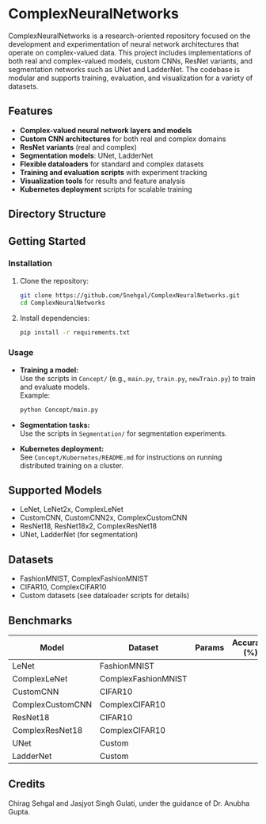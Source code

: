 # ComplexNeuralNetworks

ComplexNeuralNetworks is a research-oriented repository focused on the development and experimentation of neural network architectures that operate on complex-valued data. This project includes implementations of both real and complex-valued models, custom CNNs, ResNet variants, and segmentation networks such as UNet and LadderNet. The codebase is modular and supports training, evaluation, and visualization for a variety of datasets.

## Features

- **Complex-valued neural network layers and models**
- **Custom CNN architectures** for both real and complex domains
- **ResNet variants** (real and complex)
- **Segmentation models**: UNet, LadderNet
- **Flexible dataloaders** for standard and complex datasets
- **Training and evaluation scripts** with experiment tracking
- **Visualization tools** for results and feature analysis
- **Kubernetes deployment** scripts for scalable training

## Directory Structure


## Getting Started

### Installation

1. Clone the repository:
    ```bash
    git clone https://github.com/Snehgal/ComplexNeuralNetworks.git
    cd ComplexNeuralNetworks
    ```

2. Install dependencies:
    ```bash
    pip install -r requirements.txt
    ```

### Usage

- **Training a model:**  
  Use the scripts in `Concept/` (e.g., `main.py`, `train.py`, `newTrain.py`) to train and evaluate models.  
  Example:
    ```bash
    python Concept/main.py
    ```

- **Segmentation tasks:**  
  Use the scripts in `Segmentation/` for segmentation experiments.

- **Kubernetes deployment:**  
  See `Concept/Kubernetes/README.md` for instructions on running distributed training on a cluster.

## Supported Models

- LeNet, LeNet2x, ComplexLeNet
- CustomCNN, CustomCNN2x, ComplexCustomCNN
- ResNet18, ResNet18x2, ComplexResNet18
- UNet, LadderNet (for segmentation)

## Datasets

- FashionMNIST, ComplexFashionMNIST
- CIFAR10, ComplexCIFAR10
- Custom datasets (see dataloader scripts for details)

## Benchmarks

| Model                | Dataset           | Params    | Accuracy (%) | Notes                |
|----------------------|------------------|-----------|--------------|----------------------|
| LeNet                | FashionMNIST     |           |              |                      |
| ComplexLeNet         | ComplexFashionMNIST |         |              |                      |
| CustomCNN            | CIFAR10          |           |              |                      |
| ComplexCustomCNN     | ComplexCIFAR10   |           |              |                      |
| ResNet18             | CIFAR10          |           |              |                      |
| ComplexResNet18      | ComplexCIFAR10   |           |              |                      |
| UNet                 | Custom           |           |              | Segmentation         |
| LadderNet            | Custom           |           |              | Segmentation         |

## Credits

Chirag Sehgal and Jasjyot Singh Gulati, under the guidance of Dr. Anubha Gupta.


